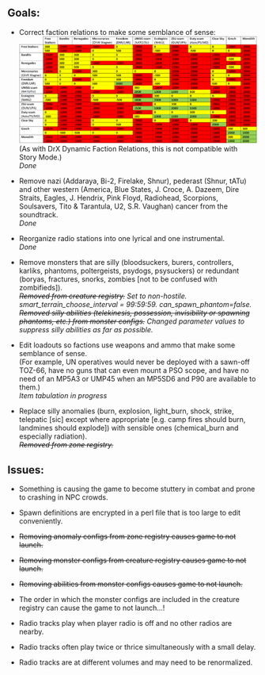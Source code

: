 ## Goals:

- Correct faction relations to make some semblance of sense:
![STALKER_faction_relations_differential.png](https://github.com/GitWasAMistakeItsNothingButTrash/STALKER-Anomaly/blob/master/STALKER_faction_relations_differential.png)
  (As with DrX Dynamic Faction Relations, this is not compatible with Story Mode.) \
  *Done*

- Remove nazi (Addaraya, Bi-2, Firelake, Shnur), pederast (Shnur, tATu) and other western (America, Blue States, J. Croce, A. Dazeem, Dire Straits, Eagles, J. Hendrix, Pink Floyd, Radiohead, Scorpions, Soulsavers, Tito & Tarantula, U2, S.R. Vaughan) cancer from the soundtrack. \
  *Done*

- Reorganize radio stations into one lyrical and one instrumental. \
  *Done*

- Remove monsters that are silly (bloodsuckers, burers, controllers, karliks, phantoms, poltergeists, psydogs, psysuckers) or redundant (boryas, fractures, snorks, zombies [not to be confused with zombifieds]). \
  *~~Removed from creature registry.~~ Set to non-hostile. smart_terrain_choose_interval = 99:59:59. can_spawn_phantom=false. ~~Removed silly abilities (telekinesis, possession, invisibility or spawning phantoms, etc.) from monster configs.~~ Changed parameter values to suppress silly abilities as far as possible.*

- Edit loadouts so factions use weapons and ammo that make some semblance of sense. \
(For example, UN operatives would never be deployed with a sawn-off TOZ-66, have no guns that can even mount a PSO scope, and have no need of an MP5A3 or UMP45 when an MP5SD6 and P90 are available to them.) \
  *Item tabulation in progress*
  
- Replace silly anomalies (burn, explosion, light_burn, shock, strike, telepatic [sic] except where appropriate [e.g. camp fires should burn, landmines should explode]) with sensible ones (chemical_burn and especially radiation). \
  *~~Removed from zone registry.~~*


## Issues:

- Something is causing the game to become stuttery in combat and prone to crashing in NPC crowds.

- Spawn definitions are encrypted in a perl file that is too large to edit conveniently.

- ~~Removing anomaly configs from zone registry causes game to not launch.~~

- ~~Removing monster configs from creature registry causes game to not launch.~~

- ~~Removing abilities from monster configs causes game to not launch.~~

- The order in which the monster configs are included in the creature registry can cause the game to not launch...!

- Radio tracks play when player radio is off and no other radios are nearby.

- Radio tracks often play twice or thrice simultaneously with a small delay.

- Radio tracks are at different volumes and may need to be renormalized.
